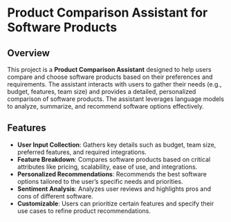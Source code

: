 # Product Comparison Assistant for Software Products

## Overview

This project is a **Product Comparison Assistant** designed to help users compare and choose software products based on their preferences and requirements. The assistant interacts with users to gather their needs (e.g., budget, features, team size) and provides a detailed, personalized comparison of software products. The assistant leverages language models to analyze, summarize, and recommend software options effectively.

## Features

- **User Input Collection**: Gathers key details such as budget, team size, preferred features, and required integrations.
- **Feature Breakdown**: Compares software products based on critical attributes like pricing, scalability, ease of use, and integrations.
- **Personalized Recommendations**: Recommends the best software options tailored to the user’s specific needs and priorities.
- **Sentiment Analysis**: Analyzes user reviews and highlights pros and cons of different software.
- **Customizable**: Users can prioritize certain features and specify their use cases to refine product recommendations.
